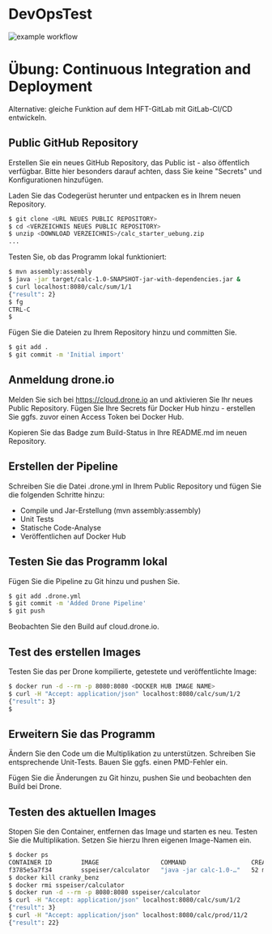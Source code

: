# DevOpsTest
![example workflow](https://github.com/kebidge/DevOpsTest/blob/main/.github/workflows/maven.yml/badge.svg)

# Übung: Continuous Integration and Deployment

Alternative: gleiche Funktion auf dem HFT-GitLab mit GitLab-CI/CD entwickeln.

## Public GitHub Repository

Erstellen Sie ein neues GitHub Repository, das Public ist - also öffentlich verfügbar. Bitte hier besonders darauf achten, dass Sie keine "Secrets" und Konfigurationen hinzufügen.

Laden Sie das Codegerüst herunter und entpacken es in Ihrem neuen Repository.

```bash
$ git clone <URL NEUES PUBLIC REPOSITORY>
$ cd <VERZEICHNIS NEUES PUBLIC REPOSITORY>
$ unzip <DOWNLOAD VERZEICHNIS>/calc_starter_uebung.zip
...
```

Testen Sie, ob das Programm lokal funktioniert:
```bash
$ mvn assembly:assembly
$ java -jar target/calc-1.0-SNAPSHOT-jar-with-dependencies.jar &
$ curl localhost:8080/calc/sum/1/1
{"result": 2}
$ fg
CTRL-C
$ 
```

Fügen Sie die Dateien zu Ihrem Repository hinzu und committen Sie.
```bash
$ git add .
$ git commit -m 'Initial import'
```

## Anmeldung drone.io

Melden Sie sich bei https://cloud.drone.io an und aktivieren Sie Ihr neues Public Repository.
Fügen Sie Ihre Secrets für Docker Hub hinzu - erstellen Sie ggfs. zuvor einen Access Token bei Docker Hub.

Kopieren Sie das Badge zum Build-Status in Ihre README.md im neuen Repository.

## Erstellen der Pipeline

Schreiben Sie die Datei .drone.yml in Ihrem Public Repository und fügen Sie die folgenden Schritte hinzu:
- Compile und Jar-Erstellung (mvn assembly:assembly)
- Unit Tests
- Statische Code-Analyse
- Veröffentlichen auf Docker Hub

## Testen Sie das Programm lokal

Fügen Sie die Pipeline zu Git hinzu und pushen Sie.
```bash
$ git add .drone.yml
$ git commit -m 'Added Drone Pipeline'
$ git push
```

Beobachten Sie den Build auf cloud.drone.io. 

## Test des erstellen Images

Testen Sie das per Drone kompilierte, getestete und veröffentlichte Image:
```bash
$ docker run -d --rm -p 8080:8080 <DOCKER HUB IMAGE NAME>
$ curl -H "Accept: application/json" localhost:8080/calc/sum/1/2
{"result": 3}
$ 
```

## Erweitern Sie das Programm

Ändern Sie den Code um die Multiplikation zu unterstützen. Schreiben Sie entsprechende Unit-Tests. Bauen Sie ggfs. einen PMD-Fehler ein.

Fügen Sie die Änderungen zu Git hinzu, pushen Sie und beobachten den Build bei Drone.

## Testen des aktuellen Images

Stopen Sie den Container, entfernen das Image und starten es neu. Testen Sie die Multiplikation. Setzen Sie hierzu Ihren eigenen Image-Namen ein.
```bash
$ docker ps
CONTAINER ID        IMAGE                 COMMAND                  CREATED             STATUS              PORTS                    NAMES
f3785e5a7f34        sspeiser/calculator   "java -jar calc-1.0-…"   52 minutes ago      Up 52 minutes       0.0.0.0:8080->8080/tcp   cranky_benz
$ docker kill cranky_benz
$ docker rmi sspeiser/calculator
$ docker run -d --rm -p 8080:8080 sspeiser/calculator
$ curl -H "Accept: application/json" localhost:8080/calc/sum/1/2
{"result": 3}
$ curl -H "Accept: application/json" localhost:8080/calc/prod/11/2
{"result": 22}
```
